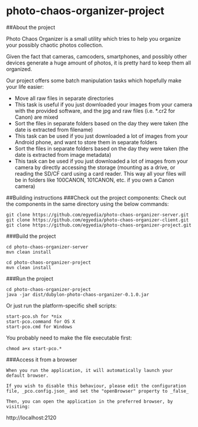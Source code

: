 # photo-chaos-organizer-project

##About the project

Photo Chaos Organizer is a small utility which tries to help you organize your possibly chaotic photos collection.

Given the fact that cameras, camcoders, smartphones, and possibly other devices generate a huge amount of photos, it is pretty hard to keep them all organized.

Our project offers some batch manipulation tasks which hopefully make your life easier:
* Move all raw files in separate directories
 * This task is useful if you just downloaded your images from your camera with the provided software, and the jpg and raw files (i.e. *.cr2 for Canon) are mixed
* Sort the files in separate folders based on the day they were taken (the date is extracted from filename)
 * This task can be used if you just downloaded a lot of images from your Android phone, and want to store them in separate folders
* Sort the files in separate folders based on the day they were taken (the date is extracted from image metadata)
 * This task can be used if you just downloaded a lot of images from your camera by directly accessing the storage (mounting as a drive, or reading the SD/CF card using a card reader. This way all your files will be in folders like 100CANON, 101CANON, etc. if you own a Canon camera)

##Building instructions
###Check out the project components:
	Check out the components in the same directory using the below commands:

    git clone https://github.com/egyedia/photo-chaos-organizer-server.git
    git clone https://github.com/egyedia/photo-chaos-organizer-client.git
    git clone https://github.com/egyedia/photo-chaos-organizer-project.git

###Build the project

    cd photo-chaos-organizer-server
    mvn clean install

    cd photo-chaos-organizer-project
    mvn clean install

###Run the project

    cd photo-chaos-organizer-project
    java -jar dist/dubylon-photo-chaos-organizer-0.1.0.jar

Or just run the platform-specific shell scripts:

    start-pco.sh for *nix
    start-pco.command for OS X
    start-pco.cmd for Windows

You probably need to make the file executable first:

    chmod a+x start-pco.*

###Access it from a browser

	When you run the application, it will automatically launch your default browser.

	If you wish to disable this behaviour, please edit the configuration file, _pco.config.json_ and set the "openBrowser" property to _false_

	Then, you can open the application in the preferred browser, by visiting:

http://localhost:2120